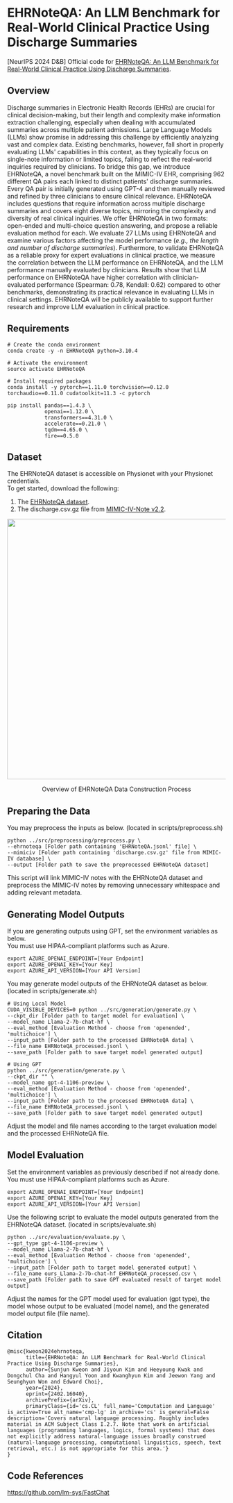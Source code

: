# EHRNoteQA: An LLM Benchmark for Real-World Clinical Practice Using Discharge Summaries
[NeurIPS 2024 D&B] Official code for [EHRNoteQA: An LLM Benchmark for Real-World Clinical Practice Using Discharge Summaries](https://arxiv.org/pdf/2402.16040.pdf).
## Overview
Discharge summaries in Electronic Health Records (EHRs) are crucial for clinical decision-making, but their length and complexity make information extraction challenging, especially when dealing with accumulated summaries across multiple patient admissions.
Large Language Models (LLMs) show promise in addressing this challenge by efficiently analyzing vast and complex data.
Existing benchmarks, however, fall short in properly evaluating LLMs' capabilities in this context, as they typically focus on single-note information or limited topics, failing to reflect the real-world inquiries required by clinicians.
To bridge this gap, we introduce EHRNoteQA, a novel benchmark built on the MIMIC-IV EHR, comprising 962 different QA pairs each linked to distinct patients' discharge summaries.
Every QA pair is initially generated using GPT-4 and then manually reviewed and refined by three clinicians to ensure clinical relevance.
EHRNoteQA includes questions that require information across multiple discharge summaries and covers eight diverse topics, mirroring the complexity and diversity of real clinical inquiries.
We offer EHRNoteQA in two formats: open-ended and multi-choice question answering, and propose a reliable evaluation method for each.
We evaluate 27 LLMs using EHRNoteQA and examine various factors affecting the model performance (*e.g., the length and number of discharge summaries*).
Furthermore, to validate EHRNoteQA as a reliable proxy for expert evaluations in clinical practice, we measure the correlation between the LLM performance on EHRNoteQA, and the LLM performance manually evaluated by clinicians.
Results show that LLM performance on EHRNoteQA have higher correlation with clinician-evaluated performance (Spearman: 0.78, Kendall: 0.62) compared to other benchmarks, demonstrating its practical relevance in evaluating LLMs in clinical settings.
EHRNoteQA will be publicly available to support further research and improve LLM evaluation in clinical practice.

## Requirements
```
# Create the conda environment
conda create -y -n EHRNoteQA python=3.10.4

# Activate the environment
source activate EHRNoteQA

# Install required packages
conda install -y pytorch==1.11.0 torchvision==0.12.0 torchaudio==0.11.0 cudatoolkit=11.3 -c pytorch

pip install pandas==1.4.3 \
            openai==1.12.0 \
            transformers==4.31.0 \
            accelerate==0.21.0 \
            tqdm==4.65.0 \
            fire==0.5.0
```

## Dataset
The EHRNoteQA dataset is accessible on Physionet with your Physionet credentials. \
To get started, download the following:
1. The [EHRNoteQA dataset](https://doi.org/10.13026/acga-ht95).
2. The discharge.csv.gz file from [MIMIC-IV-Note v2.2](https://physionet.org/content/mimic-iv-note/2.2/).
<p align="center">
  <img src="https://github.com/ji-youn-kim/EHRNoteQA/blob/master/resources/figure1.png?raw=true" width="600"/>
  <br>
  <div align="center">Overview of EHRNoteQA Data Construction Process</div>
</p>

## Preparing the Data
You may preprocess the inputs as below. (located in scripts/preprocess.sh)
```
python ../src/preprocessing/preprocess.py \
--ehrnoteqa [Folder path containing 'EHRNoteQA.jsonl' file] \
--mimiciv [Folder path containing 'discharge.csv.gz' file from MIMIC-IV database] \
--output [Folder path to save the preprocessed EHRNoteQA dataset]
```
This script will link MIMIC-IV notes with the EHRNoteQA dataset and preprocess the MIMIC-IV notes by removing unnecessary whitespace and adding relevant metadata.

## Generating Model Outputs
If you are generating outputs using GPT, set the environment variables as below.\
You must use HIPAA-compliant platforms such as Azure.
```
export AZURE_OPENAI_ENDPOINT=[Your Endpoint]
export AZURE_OPENAI_KEY=[Your Key]
export AZURE_API_VERSION=[Your API Version]
```

You may generate model outputs of the EHRNoteQA dataset as below. (located in scripts/generate.sh)
```
# Using Local Model
CUDA_VISIBLE_DEVICES=0 python ../src/generation/generate.py \
--ckpt_dir [Folder path to target model for evaluation] \
--model_name Llama-2-7b-chat-hf \
--eval_method [Evaluation Method - choose from 'openended', 'multichoice'] \
--input_path [Folder path to the processed EHRNoteQA data] \
--file_name EHRNoteQA_processed.jsonl \
--save_path [Folder path to save target model generated output]

# Using GPT
python ../src/generation/generate.py \
--ckpt_dir "" \
--model_name gpt-4-1106-preview \
--eval_method [Evaluation Method - choose from 'openended', 'multichoice'] \
--input_path [Folder path to the processed EHRNoteQA data] \
--file_name EHRNoteQA_processed.jsonl \
--save_path [Folder path to save target model generated output]
```
Adjust the model and file names according to the target evaluation model and the processed EHRNoteQA file.

## Model Evaluation
Set the environment variables as previously described if not already done.\
You must use HIPAA-compliant platforms such as Azure.
```
export AZURE_OPENAI_ENDPOINT=[Your Endpoint]
export AZURE_OPENAI_KEY=[Your Key]
export AZURE_API_VERSION=[Your API Version]
```
Use the following script to evaluate the model outputs generated from the EHRNoteQA dataset. (located in scripts/evaluate.sh)
```
python ../src/evaluation/evaluate.py \
--gpt_type gpt-4-1106-preview \
--model_name Llama-2-7b-chat-hf \
--eval_method [Evaluation Method - choose from 'openended', 'multichoice'] \
--input_path [Folder path to target model generated output] \
--file_name ours_Llama-2-7b-chat-hf_EHRNoteQA_processed.csv \
--save_path [Folder path to save GPT evaluated result of target model output]
```
Adjust the names for the GPT model used for evaluation (gpt type), the model whose output to be evaluated (model name), and the generated model output file (file name).

## Citation
```
@misc{kweon2024ehrnoteqa,
      title={EHRNoteQA: An LLM Benchmark for Real-World Clinical Practice Using Discharge Summaries}, 
      author={Sunjun Kweon and Jiyoun Kim and Heeyoung Kwak and Dongchul Cha and Hangyul Yoon and Kwanghyun Kim and Jeewon Yang and Seunghyun Won and Edward Choi},
      year={2024},
      eprint={2402.16040},
      archivePrefix={arXiv},
      primaryClass={id='cs.CL' full_name='Computation and Language' is_active=True alt_name='cmp-lg' in_archive='cs' is_general=False description='Covers natural language processing. Roughly includes material in ACM Subject Class I.2.7. Note that work on artificial languages (programming languages, logics, formal systems) that does not explicitly address natural-language issues broadly construed (natural-language processing, computational linguistics, speech, text retrieval, etc.) is not appropriate for this area.'}
}
```

## Code References
https://github.com/lm-sys/FastChat


